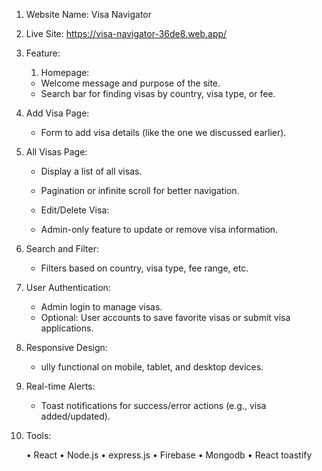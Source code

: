 1. Website Name: Visa Navigator 
2. Live Site: https://visa-navigator-36de8.web.app/
3. Feature:
   1. Homepage:

     * Welcome message and purpose of the site.
     * Search bar for finding visas by country, visa type, or fee.

  2. Add Visa Page:
     * Form to add visa details (like the one we discussed earlier).

  3. All Visas Page:
     * Display a list of all visas.
     * Pagination or infinite scroll for better navigation.
     * Edit/Delete Visa:

     * Admin-only feature to update or remove visa information.

  4. Search and Filter:
     * Filters based on country, visa type, fee range, etc.

  5. User Authentication:

     * Admin login to manage visas.
     * Optional: User accounts to save favorite visas or submit visa applications.

  6. Responsive Design:

     * ully functional on mobile, tablet, and desktop devices.
  7. Real-time Alerts:

     * Toast notifications for success/error actions (e.g., visa added/updated).
    
  8. Tools:
   
     • React
     • Node.js
     • express.js
     • Firebase
     • Mongodb
     • React toastify     

